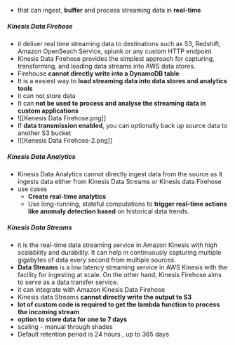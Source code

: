 - that can ingest, **buffer** and process streaming data in **real-time**
##### Kinesis Data Firehose
- it deliver real time streaming data to destinations such as S3, Redshift, Amazon OpenSeach Service, splunk or any custom HTTP endpoint
- Kinesis Data Firehose provides the simplest approach for capturing, transforming, and loading data streams into AWS data stores.
- Firehouse **cannot directly write into a DynamoDB table**
- It is a easiest way to **load streaming data into data stores and analytics tools**
-  it can not store data
- It can **not be used to process and analyse the streaming data in custom applications**
- ![[Kenesis Data Firehose.png]]
- If **data transmission enabled**, you can optionally back up source data to another S3 bucket
- ![[Kenesis Data Firehose-2.png]]
##### Kinesis Data Analytics
- Kinesis Data Analytics cannot directly ingest data from the source as it ingests data either from Kinesis Data Streams or Kinesis data Firehose
-  use cases
	- **Create real-time analytics**
	- Use long-running, stateful computations to **trigger real-time actions like anomaly detection based** on historical data trends.
##### Kinesis Data Streams
- it is the real-time data streaming service in Amazon Kinesis with high scalability and durability. It can help in continuously capturing multiple gigabytes of data every second from multiple sources.
- **Data Streams** is a low latency streaming service in AWS Kinesis with the facility for ingesting at scale. On the other hand, Kinesis Firehose aims to serve as a data transfer service.
- it can integrate with Amazon Kinesis Data Firehose
- Kinesis data Streams **cannot directly write the output to S3**
- **lot of custom code is required to get the lambda function to process the incoming stream**
- **option to store data for one to 7 days**
- scaling - manual through shades
- Default retention period is 24 hours , up to 365 days